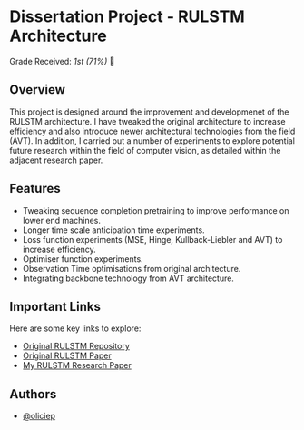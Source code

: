 # Dissertation Project - RULSTM Architecture
Grade Received: *1st (71%)* 🥇

## Overview
This project is designed around the improvement and developmenet of the RULSTM architecture. I have tweaked the original architecture to increase efficiency and also introduce newer architectural technologies from the field (AVT). In addition, I carried out a number of experiments to explore potential future research within the field of computer vision, as detailed within the adjacent research paper.


## Features

- Tweaking sequence completion pretraining to improve performance on lower end machines.
- Longer time scale anticipation time experiments.
- Loss function experiments (MSE, Hinge, Kullback-Liebler and AVT) to increase efficiency.
- Optimiser function experiments.
- Observation Time optimisations from original architecture.
- Integrating backbone technology from AVT architecture.

## Important Links
Here are some key links to explore:
 - [Original RULSTM Repository](https://github.com/fpv-iplab/rulstm)
-  [Original RULSTM Paper](https://openaccess.thecvf.com/content_ICCV_2019/papers/Furnari_What_Would_You_Expect_Anticipating_Egocentric_Actions_With_Rolling-Unrolling_LSTMs_ICCV_2019_paper.pdf)
 - [My RULSTM Research Paper](https://docdro.id/Ps0rh2f)


## Authors

- [@oliciep](https://www.github.com/oliciep)

